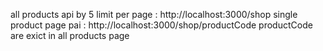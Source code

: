 all products api by 5 limit per page : http://localhost:3000/shop
single product page pai : http://localhost:3000/shop/productCode
productCode are exict in all products page
